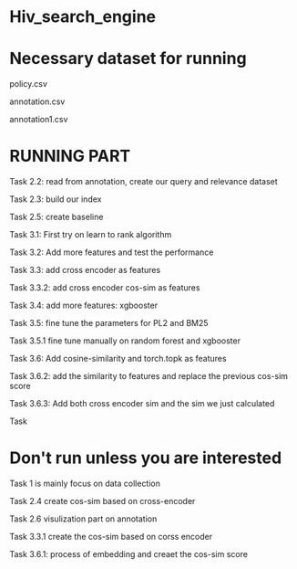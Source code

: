 # Hiv_search_engine

# Necessary dataset for running
policy.csv

annotation.csv

annotation1.csv

# RUNNING PART
Task 2.2: read from annotation, create our query and relevance dataset

Task 2.3: build our index

Task 2.5: create baseline

Task 3.1: First try on learn to rank algorithm

Task 3.2: Add more features and test the performance

Task 3.3: add cross encoder as features

Task 3.3.2: add cross encoder cos-sim as features

Task 3.4: add more features: xgbooster

Task 3.5: fine tune the parameters for PL2 and BM25

Task 3.5.1 fine tune manually on random forest and xgbooster

Task 3.6: Add cosine-similarity and torch.topk as features

Task 3.6.2: add the similarity to features and replace the previous cos-sim score

Task 3.6.3: Add both cross encoder sim and the sim we just calculated

Task 
# Don't run unless you are interested
Task 1 is mainly focus on data collection

Task 2.4 create cos-sim based on cross-encoder

Task 2.6 visulization part on annotation

Task 3.3.1 create the cos-sim based on corss encoder

Task 3.6.1: process of embedding and creaet the cos-sim score



